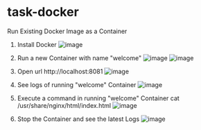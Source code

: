 # task-docker
Run Existing Docker Image as a Container

1. Install Docker
![image](https://github.com/user-attachments/assets/73bcfa9d-b830-47c2-83ec-48890138c88f)

2. Run a new Container with name "welcome"
![image](https://github.com/user-attachments/assets/66495823-83a5-4d98-9224-862041ecaf39)
![image](https://github.com/user-attachments/assets/d37b4fc2-d3fb-436e-b42f-bdfb4148a842)

3. Open url http://localhost:8081
![image](https://github.com/user-attachments/assets/ec6d3cbc-9d07-4274-9c43-86df208d3dbc)

4. See logs of running "welcome" Container
![image](https://github.com/user-attachments/assets/2ce5f089-d3d0-4def-8786-a16593c2ec18)

5. Execute a command in running "welcome" Container
cat /usr/share/nginx/html/index.html
![image](https://github.com/user-attachments/assets/19795e86-3fe1-4b20-a96d-a7a9049dd5c6)

6. Stop the Container and see the latest Logs
![image](https://github.com/user-attachments/assets/b34eb52f-9ff6-41bf-9793-4e1ffbf9a185)


 

